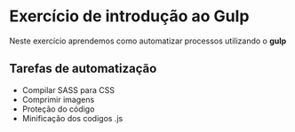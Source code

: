 <h1>Exercício de introdução ao <strong>Gulp</strong></h1>
<p>Neste exercício aprendemos como automatizar processos utilizando o <strong>gulp</strong></p>

<h2>Tarefas de automatização</h2>
<ul>
  <li>Compilar SASS para CSS</li>
  <li>Comprimir imagens</li>
  <li>Proteção do código</li>
  <li>Minificação dos codigos .js</li>
</ul>
